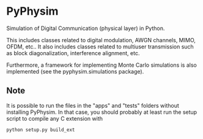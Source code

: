 PyPhysim
========

Simulation of Digital Communication (physical layer) in Python.

This includes classes related to digital modulation, AWGN channels, MIMO,
OFDM, etc.. It also includes classes related to multiuser transmission such
as block diagonalization, interference alignment, etc.

Furthermore, a framework for implementing Monte Carlo simulations is also
implemented (see the pyphysim.simulations package).


Note
----

It is possible to run the files in the "apps" and "tests" folders without
installing PyPhysim. In that case, you should probably at least run the
setup script to compile any C extension with

`python setup.py build_ext`
